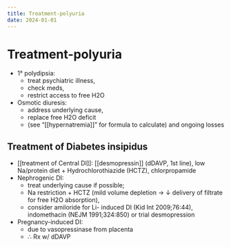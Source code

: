```yaml
---
title: Treatment-polyuria
date: 2024-01-01
---
```


# Treatment-polyuria

- 1° polydipsia:
  - treat psychiatric illness,
  - check meds,
  - restrict access to free H2O
- Osmotic diuresis:
  - address underlying cause,
  - replace free H2O deficit
  - (see “[[hypernatremia]]” for formula to calculate) and ongoing losses

## Treatment of Diabetes insipidus

- [[treatment of Central DI]]: [[desmopressin]] (dDAVP, 1st line), low Na/protein diet + Hydrochlorothiazide (HCTZ), chlorpropamide
- Nephrogenic DI:
  - treat underlying cause if possible;
  - Na restriction + HCTZ (mild volume depletion → ↓ delivery of filtrate for free H2O absorption),
  - consider amiloride for Li- induced DI (Kid Int 2009;76:44), indomethacin (NEJM 1991;324:850) or trial desmopression
- Pregnancy-induced DI:
  - due to vasopressinase from placenta
  - ∴ Rx w/ dDAVP
